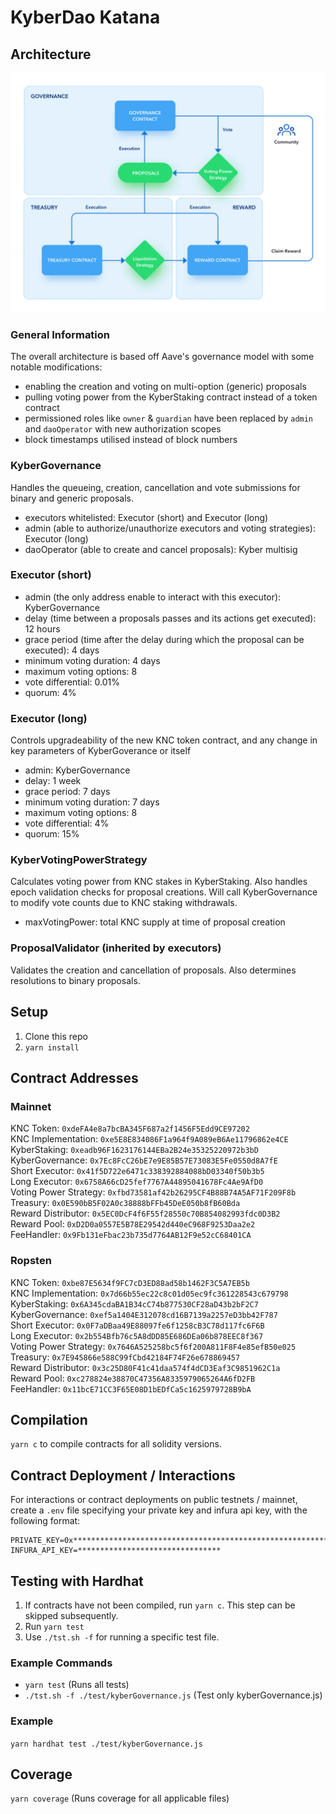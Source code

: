 # KyberDao Katana

## Architecture

![kyber-gov-architecture](./kyber-gov-architecture.png)

### General Information
The overall architecture is based off Aave's governance model with some notable modifications:
- enabling the creation and voting on multi-option (generic) proposals
- pulling voting power from the KyberStaking contract instead of a token contract
- permissioned roles like `owner` & `guardian` have been replaced by `admin` and `daoOperator` with new authorization scopes
- block timestamps utilised instead of block numbers

### KyberGovernance
Handles the queueing, creation, cancellation and vote submissions for binary and generic proposals.
- executors whitelisted: Executor (short) and Executor (long)
- admin (able to authorize/unauthorize executors and voting strategies): Executor (long)
- daoOperator (able to create and cancel proposals): Kyber multisig

### Executor (short)
- admin (the only address enable to interact with this executor): KyberGovernance
- delay (time between a proposals passes and its actions get executed): 12 hours
- grace period (time after the delay during which the proposal can be executed): 4 days
- minimum voting duration: 4 days
- maximum voting options: 8
- vote differential: 0.01%
- quorum: 4%

### Executor (long)
Controls upgradeability of the new KNC token contract, and any change in key parameters of KyberGoverance or itself
- admin: KyberGovernance
- delay: 1 week
- grace period: 7 days
- minimum voting duration: 7 days
- maximum voting options: 8
- vote differential: 4%
- quorum: 15%

### KyberVotingPowerStrategy
Calculates voting power from KNC stakes in KyberStaking. Also handles epoch validation checks for proposal creations. Will call KyberGovernance to modify vote counts due to KNC staking withdrawals.
- maxVotingPower: total KNC supply at time of proposal creation

### ProposalValidator (inherited by executors)
Validates the creation and cancellation of proposals. Also determines resolutions to binary proposals.
## Setup
1. Clone this repo
2. `yarn install`

## Contract Addresses

### Mainnet
KNC Token: `0xdeFA4e8a7bcBA345F687a2f1456F5Edd9CE97202`  
KNC Implementation: `0xe5E8E834086F1a964f9A089eB6Ae11796862e4CE`  
KyberStaking: `0xeadb96F1623176144EBa2B24e35325220972b3bD`  
KyberGovernance: `0x7Ec8FcC26bE7e9E85B57E73083E5Fe0550d8A7fE`  
Short Executor: `0x41f5D722e6471c338392884088bD03340f50b3b5`  
Long Executor: `0x6758A66cD25fef7767A44895041678Fc4Ae9AfD0`  
Voting Power Strategy: `0xfbd73581af42b26295CF4B88B74A5AF71F209F8b`  
Treasury: `0x0E590bB5F02A0c38888bFFb45DeE050b8fB60Bda`  
Reward Distributor: `0x5EC0DcF4f6F55f28550c70B854082993fdc0D3B2`  
Reward Pool: `0xD2D0a0557E5B78E29542d440eC968F9253Daa2e2`  
FeeHandler: `0x9Fb131eFbac23b735d7764AB12F9e52cC68401CA`

### Ropsten
KNC Token: `0xbe87E5634f9FC7cD3ED88ad58b1462F3C5A7EB5b`  
KNC Implementation: `0x7d66b55ec22c8c01d05ec9fc361228543c679798`  
KyberStaking: `0x6A345cdaBA1B34cC74b877530CF28aD43b2bF2C7`  
KyberGovernance: `0xef5a1404E312078cd16B7139a2257eD3bb42F787`  
Short Executor: `0x0F7aDBaa49E88097fe6f1258cB3C78d117fc6F6B`  
Long Executor: `0x2b554Bfb76c5A8dDD85E686DEa06b878EEC8f367`  
Voting Power Strategy: `0x7646A525258bc5f6f200A811F8F4e85efB50e025`  
Treasury: `0x7E945866e588C99fCbd42184F74F26e678869457`  
Reward Distributor: `0x3c25D80F41c41daa574f4dCD3Eaf3C9851962C1a`  
Reward Pool: `0xc278824e38870C47356A8335979065264A6fD2FB`  
FeeHandler: `0x11bcE71CC3F65E08D1bEDfCa5c1625979728B9bA`

## Compilation
`yarn c` to compile contracts for all solidity versions.

## Contract Deployment / Interactions

For interactions or contract deployments on public testnets / mainnet, create a `.env` file specifying your private key and infura api key, with the following format:

```
PRIVATE_KEY=0x****************************************************************
INFURA_API_KEY=********************************
```

## Testing with Hardhat
1. If contracts have not been compiled, run `yarn c`. This step can be skipped subsequently.
2. Run `yarn test`
3. Use `./tst.sh -f` for running a specific test file.

### Example Commands
- `yarn test` (Runs all tests)
- `./tst.sh -f ./test/kyberGovernance.js` (Test only kyberGovernance.js)

### Example
`yarn hardhat test ./test/kyberGovernance.js`

## Coverage
`yarn coverage` (Runs coverage for all applicable files)

